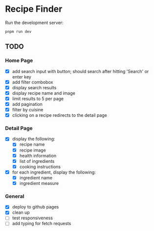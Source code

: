 # Recipe Finder

Run the development server:

```
pnpm run dev
```

## TODO

### Home Page

- [x] add search input with button; should search after hitting 'Search' or enter key
- [x] add filter combobox
- [x] display search results
- [x] display recipe name and image
- [x] limit results to 5 per page
- [x] add pagination
- [x] filter by cuisine
- [x] clicking on a recipe redirects to the detail page

### Detail Page

- [x] display the following:
  - [x] recipe name
  - [x] recipe image
  - [x] health information
  - [x] list of ingredients
  - [x] cooking instructions
- [x] for each ingredient, display the following:
  - [x] ingredient name
  - [x] ingredient measure

### General

- [x] deploy to github pages
- [x] clean up
- [ ] test responsiveness
- [ ] add typing for fetch requests
